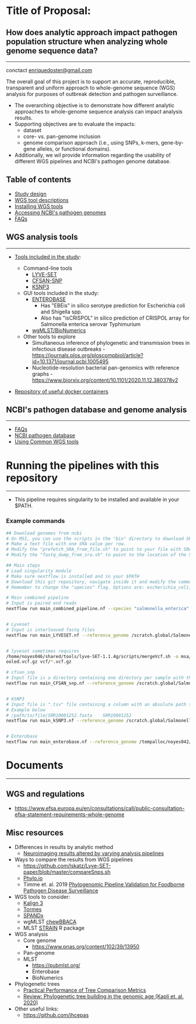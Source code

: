 # Title of Proposal:
## How does analytic approach impact pathogen population structure when analyzing whole genome sequence data?
------------
conctact enriquedoster@gmail.com

The overall goal of this project is to support an accurate, reproducible, transparent and uniform approach to whole-genome sequence (WGS) analysis for purposes of outbreak detection and pathogen surveillance.
* The overarching objective is to demonstrate how different analytic approaches to whole-genome sequence analysis can impact analysis results.
* Supporting objectives are to evaluate the impacts:
  * dataset
  * core- vs. pan-genome inclusion
  * genome comparison approach (i.e., using SNPs, k-mers, gene-by-gene alleles, or functional domains).
* Additionally, we wil provide information regarding the usability of different WGS pipelines and NCBI's pathogen genome database.

## Table of contents
* [Study design](https://github.com/TheNoyesLab/WGS_SNP_pipelines/blob/master/docs/Study_design.md)
* [WGS tool descriptions](https://github.com/TheNoyesLab/WGS_SNP_pipelines/blob/master/docs/WGS_tool_descriptions.md)
* [Installing WGS tools](https://github.com/TheNoyesLab/WGS_SNP_pipelines/blob/master/docs/Installing_WGS_tools.md)
* [Accessing NCBI's pathogen genomes](https://github.com/TheNoyesLab/WGS_SNP_pipelines/blob/master/docs/Accessing_NCBI_pathogen_genomes.md)
* [FAQs](https://github.com/TheNoyesLab/WGS_SNP_pipelines/blob/master/docs/Questions.md)

## WGS analysis tools
------------
* [Tools included in the study](https://github.com/TheNoyesLab/WGS_SNP_pipelines/blob/master/docs/WGS_tool_descriptions.md):
  * Command-line tools
    * [LYVE-SET](https://github.com/lskatz/lyve-SET)
    * [CFSAN-SNP](https://github.com/CFSAN-Biostatistics/snp-pipeline)
    * [KSNP3](https://sourceforge.net/projects/ksnp/files/)
  * GUI tools included in the study:
    * [ENTEROBASE](https://github.com/zheminzhou/EToKi)
      * Has "EBEis" in silico serotype prediction for Escherichia coli and Shigella spp.
      * Also has "isCRISPOL" in silico prediction of CRISPOL array for Salmonella enterica serovar Typhimurium
    * [wgMLST/BioNumerics](https://www.applied-maths.com/applications/wgmlst)
  * Other tools to explore
    * Simultaneous inference of phylogenetic and transmission trees in infectious disease outbreaks - https://journals.plos.org/ploscompbiol/article?id=10.1371/journal.pcbi.1005495
    * Nucleotide-resolution bacterial pan-genomics with reference graphs - https://www.biorxiv.org/content/10.1101/2020.11.12.380378v2
 
* [Repository of useful docker containers](https://hub.docker.com/r/staphb/lyveset)


## NCBI's pathogen database and genome analysis
------------

* [FAQs](https://github.com/TheNoyesLab/WGS_SNP_pipelines/blob/master/docs/Questions.md)
* [NCBI pathogen database](https://github.com/TheNoyesLab/WGS_SNP_pipelines/blob/master/docs/Accessing_NCBI_pathogen_genomes.md)
* [Using Common WGS tools](https://github.com/TheNoyesLab/WGS_SNP_pipelines/blob/master/docs/Using_common_WGS_tools.md)





# Running the pipelines with this repository
------------

* This pipeline requires singularity to be installed and available in your $PATH.


### Example commands
```bash
## Download genomes from ncbi
# On MSI, you can use the scripts in the "bin" directory to download SRA files.
# Make a text file with one SRA value per row.
# Modify the "prefetch_SRA_from_file.sh" to point to your file with SRA values. NB. This will download prefetch values to your default location (usually in $HOME). Run this script using bash, or submit as a job to MSI by removing the first "#" in the first few rows of the script.
# Modify the "fastq_dump_from_sra.sh" to point to the location of the SRA files and to output the fastq files into your desired output directory.

## Main steps
# Load singularity module 
# Make sure nextflow is installed and in your $PATH
# Download this git repository, navigate inside it and modify the commands below to suit your data
# Remember to change the "species" flag. Options are: escherichia_coli, salmonella_enterica, and listeria_monocytogenes

# Main combined pipeline
# Input is paired end reads
nextflow run main_combined_pipeline.nf --species "salmonella_enterica" --reference_genome /scratch.global/Salmonella_WGS/ref_L_monocytogenes_NC_003210.fasta --reads "/scratch.global/Salmonella_WGS/List_test_genomes/*_{1,2}.fastq.gz" -profile singularity --output /scratch.global/Salmonella_WGS/test_GenomeTrakr_L_monocytogenes_WGS_results --threads 20 -w /scratch.global/Salmonella_WGS/work_test_qsub_l_latest -resume -with-report test_250_Listeria_WGS_tools.report -with-trace -with-timeline


# Lyveset
# Input is interleaved fastq files
nextflow run main_LYVESET.nf --reference_genome /scratch.global/Salmonella_WGS/ref_L_monocytogenes_NC_003210.fasta --interleaved_fastq "/scratch.global/Salmonella_WGS/test_GenomeTrakr_L_monocytogenes_WGS_results/Interleaved_fasta/interleaved_reads/*.fastq.gz" -profile singularity --output /scratch.global/Salmonella_WGS/test_LYVESET_250_GenomeTrakr_L_monocytogenes_WGS_results --threads 3 -w /scratch.global/Salmonella_WGS/work_250_lyveset_qsub_l_latest -resume -with-report 250_Listeria_WGS_tools.report -with-trace -with-timeline --singleEnd true


# lyveset sometimes requires
/home/noyes046/shared/tools/lyve-SET-1.1.4g/scripts/mergeVcf.sh -o msa/out.p
ooled.vcf.gz vcf/*.vcf.gz

# cfsan_snp
# Input file is a directory containing one directory per sample with the corresponding paired reads
nextflow run main_CFSAN_snp.nf --reference_genome /scratch.global/Salmonella_WGS/ref_L_monocytogenes_NC_003210.fasta --fastq_dir_path '/scratch.global/Salmonella_WGS/test_GenomeTrakr_L_monocytogenes_WGS_results/Interleaved_fasta/' -profile singularity --output /scratch.global/Salmonella_WGS/test_250_GenomeTrakr_L_monocytogenes_WGS_results --threads 128 -w /scratch.global/Salmonella_WGS/work_250_qsub_l_latest -resume -with-report 250_Listeria_WGS_tools.report -with-trace -with-timeline


# KSNP3
# Input file is ".tsv" file containing a column with an absolute path to each sample file and it's sample ID
# Example below
# /path/to/file/SRR10001252.fasta    SRR10001252
nextflow run main_kSNP3.nf --reference_genome /scratch.global/Salmonella_WGS/ref_L_monocytogenes_NC_003210.fasta --genomes /scratch.global/Salmonella_WGS/WGS_SNP_pipelines/Listeria_genome_location.tsv -profile singularity_pbs --output /scratch.global/Salmonella_WGS/kSNP3_GenomeTrakr_L_monocytogenes_WGS_results --threads 128 -w /scratch.global/Salmonella_WGS/work_kSNP3_l_latest -resume -with-report kSNP3_Listeria_WGS_tools.report -with-trace -with-timeline


# Enterobase
nextflow run main_enterobase.nf --reference_genome /tempalloc/noyes042/FMPRE_clean/Host_genomes/Senterica_LT2_ref_genome.fasta --reads '/tempalloc/noyes042/FMPRE_clean/Raw_datasets/Outbreak_genomes/genomes_final_salmonella_outbreak/*_{1,2}.fastq.gz' -profile singularity --output /tempalloc/noyes042/FMPRE_clean/ALL_results/temp_results/Salmonella_MLST_OUTBREAK_WGS_results --threads 15 -w /tempalloc/noyes042/FMPRE_clean/ALL_results/temp_results/work_salm_outbreak_MLST -resume -with-report Salm_MLST_outbreak_WGS_tools.report -with-trace -with-timeline --species salmonella_enterica --allele_fasta data/7gene_MLST_schemes/Salmonella_7gene_Achtman_MLST.fasta.gz
```


# Documents
------------

## WGS and regulations
* https://www.efsa.europa.eu/en/consultations/call/public-consultation-efsa-statement-requirements-whole-genome

## Misc resources

* Differences in results by analytic method
  * [Neuroimaging results altered by varying analysis pipelines](https://www.nature.com/articles/d41586-020-01282-z?utm_source=twitter&utm_medium=social&utm_content=organic&utm_campaign=NGMT_USG_JC01_GL_Nature)
* Ways to compare the results from WGS pipelines
  * https://github.com/lskatz/Lyve-SET-paper/blob/master/compareSnps.sh
  * [Phylo.io](https://academic.oup.com/mbe/article/33/8/2163/2579233)
  * Timme et. al. 2019 [Phylogenomic Pipeline Validation for Foodborne Pathogen Disease Surveillance](https://jcm.asm.org/content/57/5/e01816-18)
* WGS tools to consider:
  * [Kalign 3](https://academic.oup.com/bioinformatics/advance-article/doi/10.1093/bioinformatics/btz795/5607735?rss=1)
  * [Tormes](https://github.com/nmquijada/tormes)
  * [SPANDx](https://www.ncbi.nlm.nih.gov/pubmed/25201145)
  * wgMLST [chewBBACA](https://anaconda.org/bioconda/chewbbaca)
  * MLST [STRAIN](https://bmcbioinformatics.biomedcentral.com/articles/10.1186/s12859-019-2887-1) R package
* WGS analysis
  * Core genome
    * https://www.pnas.org/content/102/39/13950
  * Pan-genome
  * MLST
    * https://pubmlst.org/
    * Enterobase
    * BioNumerics
* Phylogenetic trees
  * [Practical Performance of Tree Comparison Metrics](https://academic.oup.com/sysbio/article/64/2/205/1630737)
  * [Review: Phylogenetic tree building in the genomic age (Kapli et. al. 2020)](https://www.nature.com/articles/s41576-020-0233-0)
* Other useful links:
  * https://github.com/jhcepas
